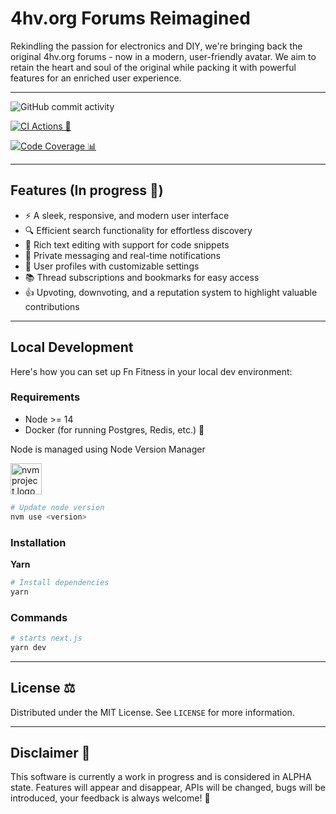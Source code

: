 # 4hv.org Forums Reimagined

Rekindling the passion for electronics and DIY, we're bringing back the original 4hv.org forums - now in a modern, user-friendly avatar. We aim to retain the heart and soul of the original while packing it with powerful features for an enriched user experience.

---

![GitHub commit activity](https://img.shields.io/github/commit-activity/w/HarrisFauntleroy/4hv-renewed?style=flat-square)

[![CI Actions 🤖](https://github.com/HarrisFauntleroy/4hv-renewed/actions/workflows/ci.yml/badge.svg)](https://github.com/HarrisFauntleroy/4hv-renewed/actions/workflows/ci.yml)

[![Code Coverage 📊](https://github.com/HarrisFauntleroy/4hv-renewed/actions/workflows/coverage.yml/badge.svg)](https://github.com/HarrisFauntleroy/4hv-renewed/actions/workflows/coverage.yml)

---

## Features (In progress 🚧)

- ⚡ A sleek, responsive, and modern user interface
- 🔍 Efficient search functionality for effortless discovery
- 📝 Rich text editing with support for code snippets
- 💌 Private messaging and real-time notifications
- 👤 User profiles with customizable settings
- 📚 Thread subscriptions and bookmarks for easy access
- 👍 Upvoting, downvoting, and a reputation system to highlight valuable contributions

---

## Local Development

Here's how you can set up Fn Fitness in your local dev environment:

### Requirements

- Node >= 14
- Docker (for running Postgres, Redis, etc.) 🐳

Node is managed using Node Version Manager

<a href="https://github.com/nvm-sh/logos"><img alt="nvm project logo" src="https://raw.githubusercontent.com/nvm-sh/logos/HEAD/nvm-logo-color.svg" height="50" /></a>

```sh
# Update node version
nvm use <version>
```

### Installation

**Yarn**

```sh
# Install dependencies
yarn
```

### Commands

```sh
# starts next.js
yarn dev
```

---

## **License** ⚖️

Distributed under the MIT License. See `LICENSE` for more information.

---

## **Disclaimer** 🚨

This software is currently a work in progress and is considered in ALPHA state. Features will appear and disappear, APIs will be changed, bugs will be introduced, your feedback is always welcome! 🚧

